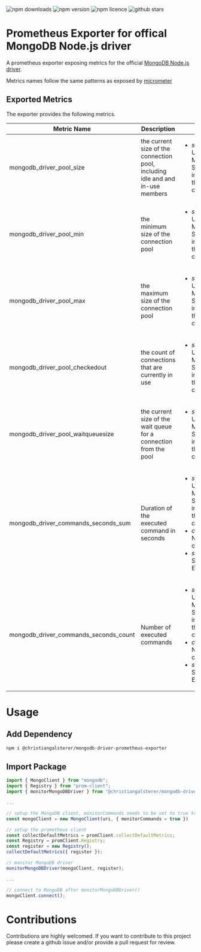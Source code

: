 ![npm downloads](https://img.shields.io/npm/dt/@christiangalsterer/mongodb-driver-prometheus-exporter.svg)
![npm version](https://img.shields.io/npm/v/@christiangalsterer/mongodb-driver-prometheus-exporter.svg)
![npm licence](https://img.shields.io/npm/l/@christiangalsterer/mongodb-driver-prometheus-exporter.svg)
![github stars](https://img.shields.io/github/stars/christiangalsterer/mongodb-driver-prometheus-exporter.svg)

# Prometheus Exporter for offical MongoDB Node.js driver

A prometheus exporter exposing metrics for the official [MongoDB Node.js driver](https://www.mongodb.com/docs/drivers/node/current/).

Metrics names follow the same patterns as exposed by [micrometer](https://github.com/micrometer-metrics/micrometer)

## Exported Metrics
The exporter provides the following metrics.

|Metric Name|Description|Labels|
|---|---|---|
|mongodb_driver_pool_size | the current size of the connection pool, including idle and and in-use members | <ul><li>_server_address_: URL of the MongoDB Service instance where the driver is connected to </li><ul>|
|mongodb_driver_pool_min|the minimum size of the connection pool|<ul><li>_server_address_: URL of the MongoDB Service instance where the driver is connected to </li><ul> |
|mongodb_driver_pool_max|the maximum size of the connection pool|<ul><li>_server_address_: URL of the MongoDB Service instance where the driver is connected to </li><ul> |
|mongodb_driver_pool_checkedout|the count of connections that are currently in use|<ul><li>_server_address_: URL of the MongoDB Service instance where the driver is connected to </li><ul> |
|mongodb_driver_pool_waitqueuesize|the current size of the wait queue for a connection from the pool|<ul><li>_server_address_: URL of the MongoDB Service instance where the driver is connected to </li><ul> |
|mongodb_driver_commands_seconds_sum|Duration of the executed command in seconds| <ul><li>_server_address_: URL of the MongoDB Service instance where the driver is connected to </li><li> _command_: Name if the command </li><li> _status_: SUCCESS or ERROR </li><ul>|
|mongodb_driver_commands_seconds_count|Number of executed commands|<ul><li>_server_address_: URL of the MongoDB Service instance where the driver is connected to </li><li> _command_: Name if the command </li><li> _status_: SUCCESS or ERROR</li><ul>|

# Usage

## Add Dependency

```sh
npm i @christiangalsterer/mongodb-driver-prometheus-exporter
```

## Import Package

```js
import { MongoClient } from "mongodb";
import { Registry } from "prom-client";
import { monitorMongoDBDriver } from "@christiangalsterer/mongodb-driver-prometheus-exporter";

...

// setup the MongoDB client, monitorCommands needs to be set to true to enable command monitoring.
const mongoClient = new MongoClient(uri, { monitorCommands = true })

// setup the prometheus client
const collectDefaultMetrics = promClient.collectDefaultMetrics;
const Registry = promClient.Registry;
const register = new Registry();
collectDefaultMetrics({ register });

// monitor MongoDB driver
monitorMongoDBDriver(mongoClient, register);

...

// connect to MongoDB after monitorMongoDBDriver()
mongoClient.connect();

``````

# Contributions

Contributions are highly welcomed. If you want to contribute to this project please create a github issue and/or provide a pull request for review.

